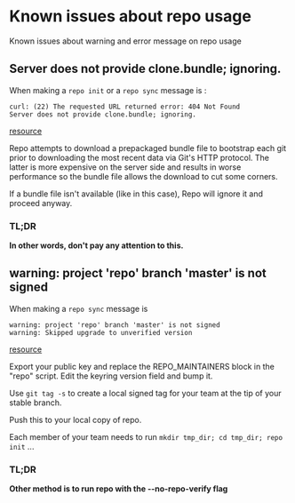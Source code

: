 # Known issues about repo usage

Known issues about warning and error message on repo usage

## Server does not provide clone.bundle; ignoring.

When making a ``repo init`` or a ``repo sync`` message is :
```
curl: (22) The requested URL returned error: 404 Not Found
Server does not provide clone.bundle; ignoring.
```

[resource](http://stackoverflow.com/questions/23300245/what-to-do-about-curl-clone-bundle-error-on-aosp-repo-sync)


Repo attempts to download a prepackaged bundle file to bootstrap each git prior
to downloading the most recent data via Git's HTTP protocol. The latter is more
expensive on the server side and results in worse performance so the bundle
file allows the download to cut some corners.

If a bundle file isn't available (like in this case),
Repo will ignore it and proceed anyway.

### TL;DR

**In other words, don't pay any attention to this.**


## warning: project 'repo' branch 'master' is not signed

When making a ``repo sync`` message is
```
warning: project 'repo' branch 'master' is not signed
warning: Skipped upgrade to unverified version
```

[resource](http://repo-discuss.narkive.com/Aiswjlx6/how-to-change-repo-code)

Export your public key and replace the REPO_MAINTAINERS block in the
"repo" script.
Edit the keyring version field and bump it.

Use `git tag -s` to create a local signed tag for your team at the tip
of your stable branch.

Push this to your local copy of repo.

Each member of your team needs to run `mkdir tmp_dir; cd tmp_dir; repo init`
...

### TL;DR

**Other method is to run repo with the --no-repo-verify flag**
